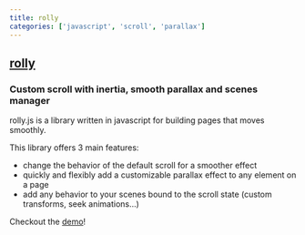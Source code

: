 ```yaml
---
title: rolly
categories: ['javascript', 'scroll', 'parallax']
---
```

## [rolly](https://github.com/mickaelchanrion/rolly)

### Custom scroll with inertia, smooth parallax and scenes manager


rolly.js is a library written in javascript for building pages that moves smoothly.

This library offers 3 main features:

- change the behavior of the default scroll for a smoother effect
- quickly and flexibly add a customizable parallax effect to any element on a page
- add any behavior to your scenes bound to the scroll state (custom transforms, seek animations…)

Checkout the [demo](https://rolly.maj.digital/)!
